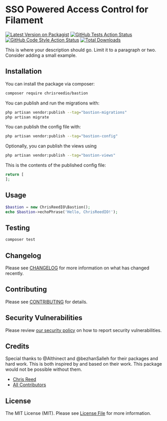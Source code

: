 # SSO Powered Access Control for Filament

[![Latest Version on Packagist](https://img.shields.io/packagist/v/chrisreedio/bastion.svg?style=flat-square)](https://packagist.org/packages/chrisreedio/bastion)
[![GitHub Tests Action Status](https://img.shields.io/github/actions/workflow/status/chrisreedio/bastion/run-tests.yml?branch=main&label=tests&style=flat-square)](https://github.com/chrisreedio/bastion/actions?query=workflow%3Arun-tests+branch%3Amain)
[![GitHub Code Style Action Status](https://img.shields.io/github/actions/workflow/status/chrisreedio/bastion/fix-php-code-style-issues.yml?branch=main&label=code%20style&style=flat-square)](https://github.com/chrisreedio/bastion/actions?query=workflow%3A"Fix+PHP+code+style+issues"+branch%3Amain)
[![Total Downloads](https://img.shields.io/packagist/dt/chrisreedio/bastion.svg?style=flat-square)](https://packagist.org/packages/chrisreedio/bastion)



This is where your description should go. Limit it to a paragraph or two. Consider adding a small example.

## Installation

You can install the package via composer:

```bash
composer require chrisreedio/bastion
```

You can publish and run the migrations with:

```bash
php artisan vendor:publish --tag="bastion-migrations"
php artisan migrate
```

You can publish the config file with:

```bash
php artisan vendor:publish --tag="bastion-config"
```

Optionally, you can publish the views using

```bash
php artisan vendor:publish --tag="bastion-views"
```

This is the contents of the published config file:

```php
return [
];
```

## Usage

```php
$bastion = new ChrisReedIO\Bastion();
echo $bastion->echoPhrase('Hello, ChrisReedIO!');
```

## Testing

```bash
composer test
```

## Changelog

Please see [CHANGELOG](CHANGELOG.md) for more information on what has changed recently.

## Contributing

Please see [CONTRIBUTING](.github/CONTRIBUTING.md) for details.

## Security Vulnerabilities

Please review [our security policy](../../security/policy) on how to report security vulnerabilities.

## Credits

Special thanks to @Althinect and @bezhanSalleh for their packages and hard work. 
This is both inspired by and based on their work. This package would not be possible without them.

- [Chris Reed](https://github.com/chrisreedio)
- [All Contributors](../../contributors)

## License

The MIT License (MIT). Please see [License File](LICENSE.md) for more information.
